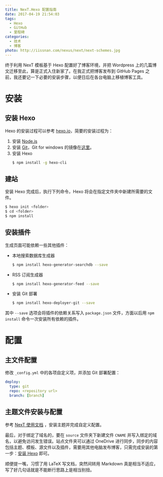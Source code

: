 ```yaml
---
title: NexT.Hexo 配置指南
date: 2017-04-19 21:54:03
tags:
  - Hexo
  - GitHub
  - 里程碑
categories:
  - 技术
  - 博客
photo: http://iissnan.com/nexus/next/next-schemes.jpg
---
```


终于利用 NexT 模板基于 Hexo 配置好了博客环境，并把 Wordpress 上的几篇博文迁移至此，算是正式入住新家了。在我正式把博客发布到 GitHub Pages 之前，我还要记一下必要的安装步骤，以便日后在各台电脑上移植博客工具。

<!--more-->

# 安装

## <span id="1.1"> 安装 Hexo </span>

Hexo 的安装过程可以参考 [hexo.io](https://hexo.io/zh-cn/docs/)，简要的安装过程为：
1.  安装 [Node.js](https://nodejs.org/)
2.  安装 [Git](https://git-scm.com/)，Git for windows 的镜像在[这里](https://github.com/waylau/git-for-win)。
3.  安装 Hexo
    ```sh
    $ npm install -g hexo-cli
    ```

## 建站

安装 Hexo 完成后，执行下列命令，Hexo 将会在指定文件夹中新建所需要的文件。
```sh
$ hexo init <folder>
$ cd <folder>
$ npm install
```

## 安装插件

生成页面可能依赖一些其他插件：
*   本地搜索数据库生成器
    ```sh
    $ npm install hexo-generator-searchdb --save
    ```
*   RSS 订阅生成器
    ```sh
    $ npm install hexo-generator-feed --save
    ```
*   安装 Git 部署
    ```sh
    $ npm install hexo-deployer-git --save
    ```
其中 `--save` 选项会将插件的依赖关系写入 `package.json` 文件，方面以后用 `npm install` 命令一次安装所有依赖的插件。

# 配置

## 主文件配置

修改 `_config.yml` 中的各项自定义项，并添加 Git 部署配置：
```yml
deploy:
  type: git
  repo: <repository url>
  branch: [branch]
```

## 主题文件安装与配置

参考 [NexT 使用文档](http://theme-next.iissnan.com/) ，安装主题并完成自定义配置。

最后，对于绑定了域名的，要在 `source` 文件夹下新建文件 `CNAME` 并写入绑定的域名，以避免访问发生错误。站点文件夹可以通过 OneDrive 进行同步，同步的内容包括主题、模板、源文件以及插件，需要用其他电脑发布博客，只需完成安装的第一步：[安装 Hexo](#1.1) 即可。

顺便提一嘴，习惯了用 LaTeX 写文档，突然间转用 Markdown 真是相当不适应，写了好几句话就是不能断行思路上是相当别扭。